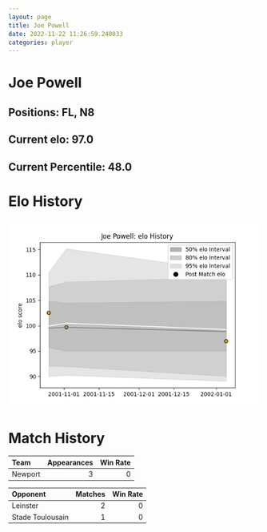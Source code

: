 ```yaml
---  
layout: page  
title: Joe Powell  
date: 2022-11-22 11:26:59.240033  
categories: player  
---
```

# Joe Powell

## Positions: FL, N8

## Current elo: 97.0

## Current Percentile: 48.0

# Elo History


![elo history](history_JoePowell.png)
# Match History


| Team    |   Appearances |   Win Rate |
|:--------|--------------:|-----------:|
| Newport |             3 |          0 |

| Opponent         |   Matches |   Win Rate |
|:-----------------|----------:|-----------:|
| Leinster         |         2 |          0 |
| Stade Toulousain |         1 |          0 |
